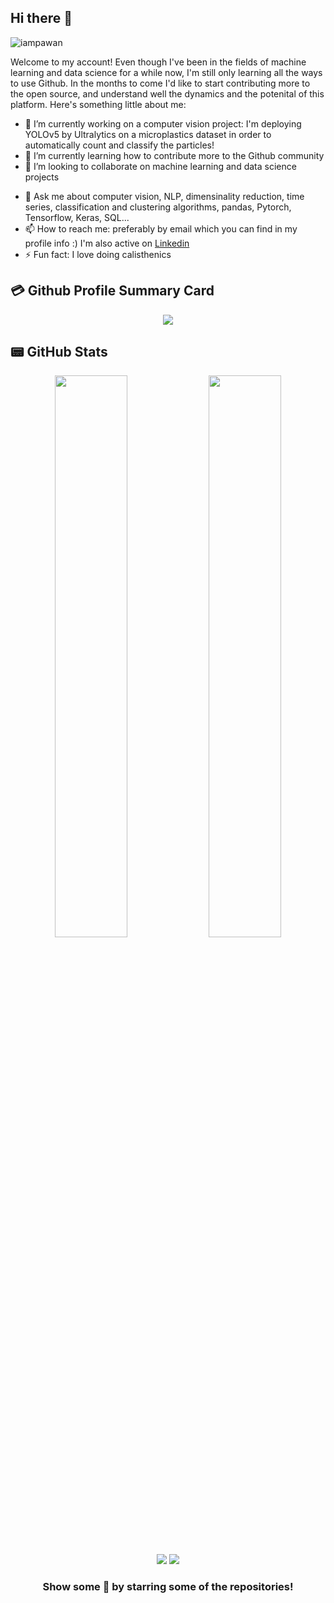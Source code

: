 ## Hi there 👋

<p align="left"> <img src="https://komarev.com/ghpvc/?username=emailic&label=Views&color=blue&style=plastic&style=for-the-badge" alt="iampawan" /> </p>

<p align="center">

Welcome to my account! Even though I've been in the fields of machine learning and data science for a while now, I'm still only learning all the ways to use Github. In the months to come I'd like to start contributing more to the open source, and understand well the dynamics and the potenital of this platform. Here's something little about me:
</p>

- 🔭 I’m currently working on a computer vision project: I'm deploying YOLOv5 by Ultralytics on a microplastics dataset in order to automatically count and classify the particles!
- 🌱 I’m currently learning how to contribute more to the Github community
- 👯 I’m looking to collaborate on machine learning  and data science projects
<!--  - 🤔 I’m looking for help with -->
- 💬 Ask me about computer vision, NLP, dimensinality reduction, time series, classification and clustering algorithms, pandas, Pytorch, Tensorflow, Keras, SQL...
- 📫 How to reach me: preferably by email which you can find in my profile info :) I'm also active on [Linkedin](https://www.linkedin.com/in/ema-ilic/)
- ⚡ Fun fact: I love doing calisthenics


## 💳 Github Profile Summary Card
<p align="center">
  <img src="https://github-profile-summary-cards.vercel.app/api/cards/profile-details?username=emailic&theme=solarized"/>
</p>

## 📟 GitHub Stats
<p align="center">
	<img width="48%" src="https://github-readme-stats.vercel.app/api?username=emailic&show_icons=true&theme=solarized" />
	<img width="48%" src="https://github-readme-streak-stats.herokuapp.com/?user=emailic&theme=solarized" />
</p>

<div align="center">

[![](https://img.shields.io/badge/-LinkedIn-informational?style=for-the-badge&logo=linkedin&logoColor=white&color=2867B2)](https://www.linkedin.com/in/ema-ilic/) 
[![](https://img.shields.io/badge/Gmail-D14836?style=for-the-badge&logo=gmail&logoColor=white)](ema.ilic9@gmail.com) 




### Show some 💚 by starring some of the repositories!


</div>
